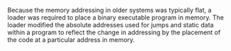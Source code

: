 Because the memory addressing in older systems was typically flat, a loader was required to place a binary executable program in memory. The loader modified the absolute addresses used for jumps and static data within a program to reflect the change in addressing by the placement of the code at a particular address in memory.